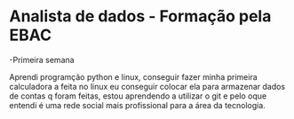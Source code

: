 # Analista de dados - Formação pela EBAC
 -Primeira semana

 Aprendi programção python e linux, conseguir fazer minha primeira calculadora a feita no linux eu conseguir colocar ela para armazenar dados de contas q foram feitas, estou aprendendo a utilizar o git e pelo oque entendi é uma rede social mais profissional para a área da tecnologia.
 
